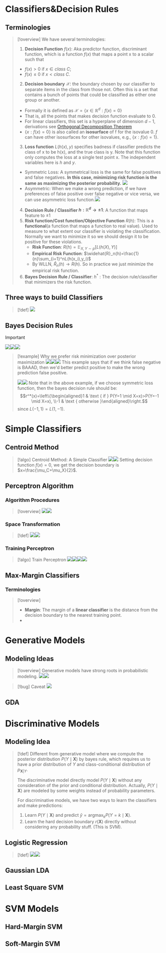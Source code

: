 # Classifiers&Decision Rules
## Terminologies
> [!overview]
> We have several terminologies:
> 1. **Decision Function** $f(x)$: Aka predictor function, discriminant function, which is a function $f(x)$ that maps a point x to a scalar such that
> 	- $f(x) > 0$ if $x ∈ class ~ C$; 
> 	- $f(x) ≤ 0$ if $x < class ~C$.
> 2. **Decision boundary** $\mathcal{X}$: the boundary chosen by our classifier to separate items in the class from those not. Often this is a set that contains a bunch of points that could be classified as either one group or another. 
> 	- Formally it is defined as $\mathcal{X}=\{x\in\mathbb{R}^d:f(x)=0\}$
> 	- That is, all the points that makes decision function evaluate to 0.
> 	- For linear classifiers, this set is a hyperplane of dimension $d-1$, derivations see [Orthogonal Decomposition Theorem](../../EECS127AB/2_Matrix_Calculus/Vector_OPT_Basics.md#正交分解定理)
> 	- $\{x : f(x) = 0\}$ is also called an **isosurface** of f for the isovalue 0. $f$ can have other isosurfaces for other isovalues, e.g., $\{x : f(x) = 1\}$.
>  3. **Loss function** $L(h(x), y)$ specifies badness if classifier predicts the class of x to be h(x), and the true class is y. Note that this function only computes the loss at a single test point x. The independent variables here is $h$ and $y$.
> 	 - Symmetric Loss: A symmetrical loss is the same for false positives and false negatives. **In this case, minimizing risk function is the same as maximizing the posterior probability.** ![](1_Classification.assets/image-20240227131009972.png) 
> 	 - Asymmetric: When we make a wrong prediction, if we have preferences of false positive over false negative or vice versa, we can use asymmetric loss function.![](1_Classification.assets/image-20240227131159078.png)
> 4.  **Decision Rule / Classifier $h:\mathbb{R}^d\to\pm1$**: A function that maps feature to $\pm1$
> 5. **Risk function/Cost function/Objective Function** $R(h)$: This is a **functional**(a function that maps a function to real value). Used to measure to what extent our classifier is violating the classification. Normally we want to minimize it so we should design it to be positive for these violations.
> 	 - **Risk Function**: $R(h)=\mathbb{E}_{X,Y\sim p}[L(h(X),Y)]$
> 	 - **Empirical Risk Function**: $\widehat{R}_n(h)=\frac{1}{n}\sum_{i=1}^nL(h(x_i),y_i)$
> 	 - By WLLN, $\widehat{R}_{n}(h)\to R(h)$. So in practice we just minimize the empirical risk function.
>  6. **Bayes Decision Rule / Classifier**: $h^*$ : The decision rule/classifier that minimizers the risk function.




## Three ways to build Classifiers
> [!def]
> ![](1_Classification.assets/image-20240227090402619.png)


## Bayes Decision Rules
> [!important]
> ![](1_Classification.assets/image-20240227123433007.png)![](1_Classification.assets/image-20240227123821226.png)![](1_Classification.assets/image-20240227123533585.png)

> [!example] Why we prefer risk minimization over posterior maximization
> ![](1_Classification.assets/image-20240227123634056.png)![](1_Classification.assets/image-20240227123650992.png)![](1_Classification.assets/image-20240227131233851.png)
> This example says that if we think false negative is BAAAD, then we'd better predict positive to make the wrong prediction false positive.
> 
> ![](1_Classification.assets/image-20240227132337619.png)![](1_Classification.assets/image-20240227132118111.png)
> Note that in the above example, if we choose symmetric loss function, then the bayes decision rule should be:
> $$r^*(x)=\left\{\begin{aligned}1 & \text { if } P(Y=1 \mid X=x)>P(Y=-1 \mid X=x), \\-1 & \text { otherwise }\end{aligned}\right.$$ since $L(-1,1)=L(1,-1)$.
















# Simple Classifiers
## Centroid Method
> [!algo] Centroid Method: A Simple Classifier
> ![](1_Classification.assets/image-20240227112029854.png)![](1_Classification.assets/image-20240227112130893.png)
> Setting decision function $f(x)=0$, we get the decision boundary is $x=\frac{\mu_C+\mu_X}{2}$.


## Perceptron Algorithm
### Algorithm Procedures
> [!overview]
> ![](1_Classification.assets/image-20240227113911257.png)![](1_Classification.assets/image-20240227113922199.png)



### Space Transformation
> [!def]
> ![](1_Classification.assets/image-20240227114836521.png)![](1_Classification.assets/image-20240227114849708.png)

### Training Perceptron
> [!algo] Train Perceptron
> ![](1_Classification.assets/image-20240227114821965.png)![](1_Classification.assets/image-20240227114941549.png)![](1_Classification.assets/image-20240227115022107.png)![](1_Classification.assets/image-20240227115045470.png)



## Max-Margin Classifiers
### Terminologies
> [!overview]
> - **Margin**: The margin of a **linear classifier** is the distance from the decision boundary to the nearest training point.
> - 



# Generative Models
## Modeling Ideas
> [!overview]
> Generative models have strong roots in probabilistic modeling.
> ![](1_Classification.assets/image-20240227104906084.png)![](1_Classification.assets/image-20240227105053660.png)

> [!bug] Caveat
> ![](1_Classification.assets/image-20240227104937060.png)




## GDA





# Discriminative Models
## Modeling Idea
> [!def]
> Different from generative model where we compute the posterior distribution $P(Y\mid\mathbf{X})$ by bayes rule, which requires us to have a prior distribution of $Y$ and class-conditional distribution of $p_{\mathbf{X}|Y}$.
> 
> The discriminative model directly model $P(Y\mid\mathbf{X})$ without any consideration of the prior and conditional distribution. Actually, $P(Y\mid \mathbf{X})$ are modeled by some weights instead of probability parameters.
> 
> For discriminative models, we have two ways to learn the classifiers and make predictions:
> 1. Learn $P(Y\mid \mathbf{X})$ and predict $\hat{y}=\operatorname{argmax}_{k}P(Y=k\mid\mathbf{X})$.
> 2. Learn the hard decision boundary $r(\mathbf{X})$ directly without considering any probability stuff. (This is SVM).



## Logistic Regression
> [!def]
> ![](3_Regression&Reparametrization.assets/image-20240226233341445.png)![](3_Regression&Reparametrization.assets/image-20240226233353411.png)


## Gaussian LDA


## Least Square SVM





# SVM Models
## Hard-Margin SVM





## Soft-Margin SVM



















